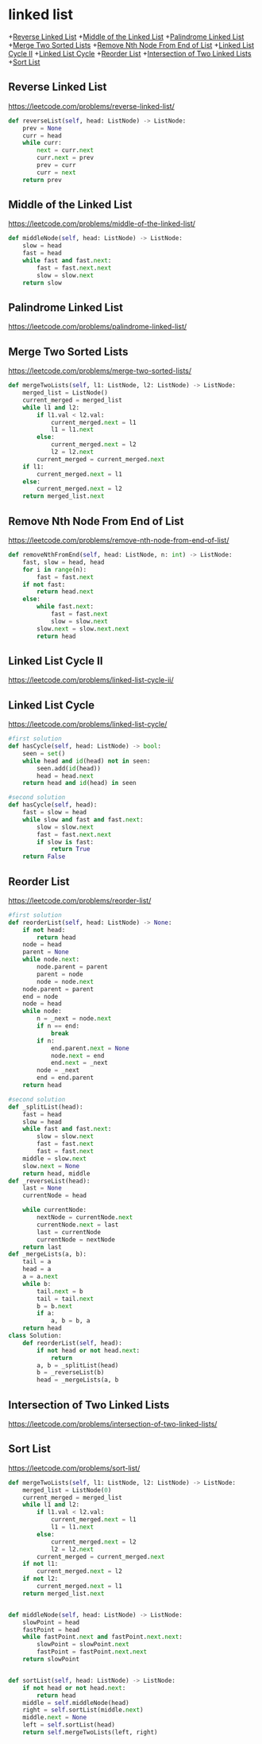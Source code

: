 # linked list
+[Reverse Linked List](#reverse-linked-list)
+[Middle of the Linked List](#middle-of-the-linked-list)
+[Palindrome Linked List](#palindrome-linked-list)
+[Merge Two Sorted Lists](#merge-two-sorted-lists)
+[Remove Nth Node From End of List](#remove-nth-node-from-end-of-list)
+[Linked List Cycle II](#linked-list-cycle-ii)
+[Linked List Cycle](#linked-list-cycle)
+[Reorder List](#reorder-list)
+[Intersection of Two Linked Lists](#intersection-of-two-linked-lists)
+[Sort List](#sort-list)
## Reverse Linked List
https://leetcode.com/problems/reverse-linked-list/
```python
def reverseList(self, head: ListNode) -> ListNode:
    prev = None
    curr = head
    while curr:
        next = curr.next
        curr.next = prev
        prev = curr
        curr = next
    return prev

```

## Middle of the Linked List
https://leetcode.com/problems/middle-of-the-linked-list/

```python
def middleNode(self, head: ListNode) -> ListNode:
    slow = head
    fast = head
    while fast and fast.next:
        fast = fast.next.next
        slow = slow.next
    return slow
```

## Palindrome Linked List
https://leetcode.com/problems/palindrome-linked-list/

## Merge Two Sorted Lists
https://leetcode.com/problems/merge-two-sorted-lists/

```python
def mergeTwoLists(self, l1: ListNode, l2: ListNode) -> ListNode:
    merged_list = ListNode()
    current_merged = merged_list
    while l1 and l2:
        if l1.val < l2.val:
            current_merged.next = l1
            l1 = l1.next
        else:
            current_merged.next = l2
            l2 = l2.next
        current_merged = current_merged.next
    if l1:
        current_merged.next = l1
    else:
        current_merged.next = l2
    return merged_list.next

```

## Remove Nth Node From End of List
https://leetcode.com/problems/remove-nth-node-from-end-of-list/

```python
def removeNthFromEnd(self, head: ListNode, n: int) -> ListNode:
    fast, slow = head, head
    for i in range(n):
        fast = fast.next
    if not fast:
        return head.next
    else:
        while fast.next:
            fast = fast.next
            slow = slow.next
        slow.next = slow.next.next
        return head


```

## Linked List Cycle II
https://leetcode.com/problems/linked-list-cycle-ii/

## Linked List Cycle
https://leetcode.com/problems/linked-list-cycle/

```python
#first solution
def hasCycle(self, head: ListNode) -> bool:
    seen = set()
    while head and id(head) not in seen:
        seen.add(id(head))
        head = head.next
    return head and id(head) in seen

#second solution
def hasCycle(self, head):
    fast = slow = head
    while slow and fast and fast.next:
        slow = slow.next
        fast = fast.next.next
        if slow is fast:
            return True
    return False

```

## Reorder List
https://leetcode.com/problems/reorder-list/

```python
#first solution
def reorderList(self, head: ListNode) -> None:
    if not head:
        return head
    node = head
    parent = None
    while node.next:
        node.parent = parent
        parent = node
        node = node.next
    node.parent = parent
    end = node
    node = head
    while node:
        n = _next = node.next
        if n == end:
            break
        if n:
            end.parent.next = None
            node.next = end
            end.next = _next
        node = _next
        end = end.parent
    return head

#second solution
def _splitList(head):
    fast = head
    slow = head
    while fast and fast.next:
        slow = slow.next
        fast = fast.next
        fast = fast.next
    middle = slow.next
    slow.next = None
    return head, middle
def _reverseList(head):
    last = None
    currentNode = head

    while currentNode:
        nextNode = currentNode.next
        currentNode.next = last
        last = currentNode
        currentNode = nextNode
    return last
def _mergeLists(a, b):
    tail = a
    head = a
    a = a.next
    while b:
        tail.next = b
        tail = tail.next
        b = b.next
        if a:
            a, b = b, a
    return head
class Solution:
    def reorderList(self, head):
        if not head or not head.next:
            return
        a, b = _splitList(head)
        b = _reverseList(b)
        head = _mergeLists(a, b

```

## Intersection of Two Linked Lists
https://leetcode.com/problems/intersection-of-two-linked-lists/

## Sort List
https://leetcode.com/problems/sort-list/
```python
def mergeTwoLists(self, l1: ListNode, l2: ListNode) -> ListNode:
    merged_list = ListNode(0)
    current_merged = merged_list
    while l1 and l2:
        if l1.val < l2.val:
            current_merged.next = l1
            l1 = l1.next
        else:
            current_merged.next = l2
            l2 = l2.next
        current_merged = current_merged.next
    if not l1:
        current_merged.next = l2
    if not l2:
        current_merged.next = l1
    return merged_list.next


def middleNode(self, head: ListNode) -> ListNode:
    slowPoint = head
    fastPoint = head
    while fastPoint.next and fastPoint.next.next:
        slowPoint = slowPoint.next
        fastPoint = fastPoint.next.next
    return slowPoint


def sortList(self, head: ListNode) -> ListNode:
    if not head or not head.next:
        return head
    middle = self.middleNode(head)
    right = self.sortList(middle.next)
    middle.next = None
    left = self.sortList(head)
    return self.mergeTwoLists(left, right)


  
```

